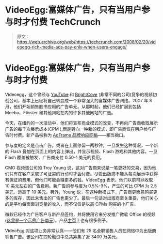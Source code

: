 # VideoEgg:富媒体广告，只有当用户参与时才付费 TechCrunch

> 原文：<https://web.archive.org/web/https://techcrunch.com/2008/02/20/videoegg-rich-media-ads-pay-only-when-users-engage/>

# VideoEgg:富媒体广告，只有当用户参与时才付费

 [](https://web.archive.org/web/20221206195418/http://videoegg.com/adframes) Videoegg，这个曾经与 [YouTube](https://web.archive.org/web/20221206195418/http://www.crunchbase.com/company/youtube) 和 [BrightCove](https://web.archive.org/web/20221206195418/http://www.brightcove.com/) (非常不同的公司)竞争的视频初创公司，基本上已经将自己转变成一个非常强大的富媒体广告网络。2007 年 8 月，他们开始销售脸书应用的广告单元。从那时起，他们已经扩展到包括 Meebo、Flixster 和其他网站在内的许多其他网站的广告。

今天，在纽约的一次活动中，他们将宣布商业模式的改变，不再向广告商收取展示广告的每千次展示成本(CPM ),而是转向一种新的模式，即广告商仅在用户参与广告时付费。新产品被称为 [AdFrame 品牌响应网络](https://web.archive.org/web/20221206195418/http://videoegg.com/adframes)——相当拗口。

参与度的定义是点击广告，或者在上面停留一两秒钟。一旦发生这种情况，一个新的 Flash 叠加在页面上的内容上弹出，并显示视频、Flash 游戏和其他内容。一旦 Flash 覆盖被触发，广告商支付 0.50-1 美元的费用。

CMO 视频蛋公司的 Troy Young 说，这对广告商来说是一笔更好的交易，因为他们只有在客户采取了可证实的行动时才会付费。尽管出版商不能从每次展示中获得有保证的费用，但他们可能会赚更多的钱。VideoEgg 表示，他们以前可以收取 10 美元左右的广告费用。新广告的参与度为 0.5%-9%，产生的可比 CPM 为 2.5 美元，远高于 10 美元。另外，Young 说，在这种新模式下，广告商更愿意购买更多的库存，因此未售出的广告也更少了。最后一句话对出版商至关重要，他们关心的是平均每页面浏览量的收入，而不仅仅是以高 CPMs 购买的小广告。

微软已经作为广告客户与新产品签约，并将使用它来分发推广微软 Office 的视频([这里是一个示例广告单元](https://web.archive.org/web/20221206195418/http://preview.videoegg.com/adframes/techcrunch.html))。产品[主页](https://web.archive.org/web/20221206195418/http://videoegg.com/adframes/)上也有很多例子。

VideoEgg 对这项业务非常认真——他们有 25 名全职销售人员在网络中为出版商销售广告。该公司在四轮融资中总共筹集了近 3400 万美元。
